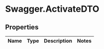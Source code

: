 # Swagger.ActivateDTO

## Properties
Name | Type | Description | Notes
------------ | ------------- | ------------- | -------------


